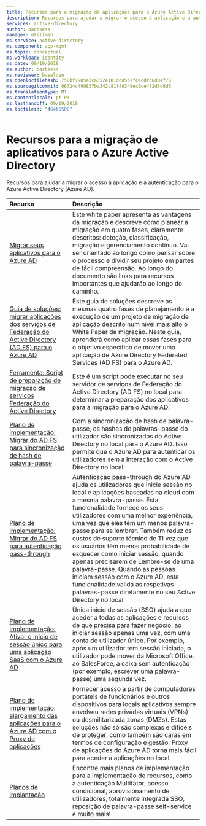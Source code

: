 ```yaml
---
title: Recursos para a migração de aplicações para o Azure Active Directory | Documentos da Microsoft
description: Recursos para ajudar a migrar o acesso à aplicação e a autenticação para o Azure Active Directory (Azure AD).
services: active-directory
author: barbkess
manager: mtillman
ms.service: active-directory
ms.component: app-mgmt
ms.topic: conceptual
ms.workload: identity
ms.date: 09/19/2018
ms.author: barbkess
ms.reviewer: baselden
ms.openlocfilehash: 750bf1905a3ca352e181dcd5b7fcecdfc8d04f76
ms.sourcegitcommit: 06724c499837ba342c81f4d349ec0ce4f2dfd6d6
ms.translationtype: MT
ms.contentlocale: pt-PT
ms.lasthandoff: 09/19/2018
ms.locfileid: "46465508"
---
```

# <a name="resources-for-migrating-applications-to-azure-active-directory"></a>Recursos para a migração de aplicativos para o Azure Active Directory

Recursos para ajudar a migrar o acesso à aplicação e a autenticação para o Azure Active Directory (Azure AD). 

| Recurso  | Descrição  |
|:-----------|:-------------|
|[Migrar seus aplicativos para o Azure AD](https://aka.ms/migrateapps/whitepaper) | Este white paper apresenta as vantagens da migração e descreve como planear a migração em quatro fases, claramente descritos: deteção, classificação, migração e gerenciamento contínuo. Vai ser orientado ao longo como pensar sobre o processo e dividir seu projeto em partes de fácil compreensão. Ao longo do documento são links para recursos importantes que ajudarão ao longo do caminho. |
|[Guia de soluções: migrar aplicações dos serviços de Federação do Active Directory (AD FS) para o Azure AD](https://aka.ms/migrateapps/adfssolutionguide) | Este guia de soluções descreve as mesmas quatro fases de planejamento e a execução de um projeto de migração de aplicação descrito num nível mais alto o White Paper de migração. Neste guia, aprenderá como aplicar essas fases para o objetivo específico de mover uma aplicação de Azure Directory Federated Services (AD FS) para o Azure AD.|
| [Ferramenta: Script de preparação de migração de serviços Federação do Active Directory](https://aka.ms/migrateapps/adfstools) | Este é um script pode executar no seu servidor de serviços de Federação do Active Directory (AD FS) no local para determinar a preparação dos aplicativos para a migração para o Azure AD.|
| [Plano de implementação: Migrar do AD FS para sincronização de hash de palavra-passe](https://aka.ms/ADFSTOPHSDPDownload) | Com a sincronização de hash de palavra-passe, os hashes de palavras-passe do utilizador são sincronizados do Active Directory no local para o Azure AD. Isso permite que o Azure AD para autenticar os utilizadores sem a interação com o Active Directory no local.| 
| [Plano de implementação: Migrar do AD FS para autenticação pass-through](https://aka.ms/ADFSTOPTADPDownload)|Autenticação pass-through do Azure AD ajuda os utilizadores que inicie sessão no local e aplicações baseadas na cloud com a mesma palavra-passe. Esta funcionalidade fornece os seus utilizadores com uma melhor experiência, uma vez que eles têm um menos palavra-passe para se lembrar. Também reduz os custos de suporte técnico de TI vez que os usuários têm menos probabilidade de esquecer como iniciar sessão, quando apenas precisarem de Lembre-se de uma palavra-passe. Quando as pessoas iniciam sessão com o Azure AD, esta funcionalidade valida as respetivas palavras-passe diretamente no seu Active Directory no local.|
| [Plano de implementação: Ativar o início de sessão único para uma aplicação SaaS com o Azure AD](https://aka.ms/SSODPDownload) | Única início de sessão (SSO) ajuda a que aceder a todas as aplicações e recursos de que precisa para fazer negócio, ao iniciar sessão apenas uma vez, com uma conta de utilizador único. Por exemplo, após um utilizador tem sessão iniciada, o utilizador pode mover da Microsoft Office, ao SalesForce, a caixa sem autenticação (por exemplo, escrever uma palavra-passe) uma segunda vez. 
| [Plano de implementação: alargamento das aplicações para o Azure AD com o Proxy de aplicações](https://aka.ms/AppProxyDPDownload)| Fornecer acesso a partir de computadores portáteis de funcionários e outros dispositivos para locais aplicativos sempre envolveu redes privadas virtuais (VPNs) ou desmilitarizada zonas (DMZs). Estas soluções não só são complexas e difíceis de proteger, como também são caras em termos de configuração e gestão. Proxy de aplicações do Azure AD torna mais fácil para aceder a aplicações no local. |
| [Planos de implantação](../fundamentals/active-directory-deployment-plans.md) | Encontre mais planos de implementação para a implementação de recursos, como a autenticação Multifator, acesso condicional, aprovisionamento de utilizadores, totalmente integrada SSO, reposição de palavra-passe self-service e muito mais! |


